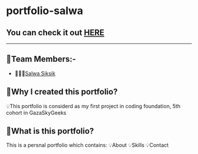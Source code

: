 # portfolio-salwa
## You can check it out [HERE](https://gsg-cf05.github.io/portfolio-salwa/)

---

## 📌Team Members:-

- 👩🏻‍💼[Salwa Siksik](https://github.com/salwasiksik)

## 📌Why I created this portfolio?
💡This portfolio is considerd as my first project in coding foundation, 5th cohort in GazaSkyGeeks

## 📌What is this portfolio?
This is a persnal portfolio which contains:
💡About 
💡Skills
💡Contact
